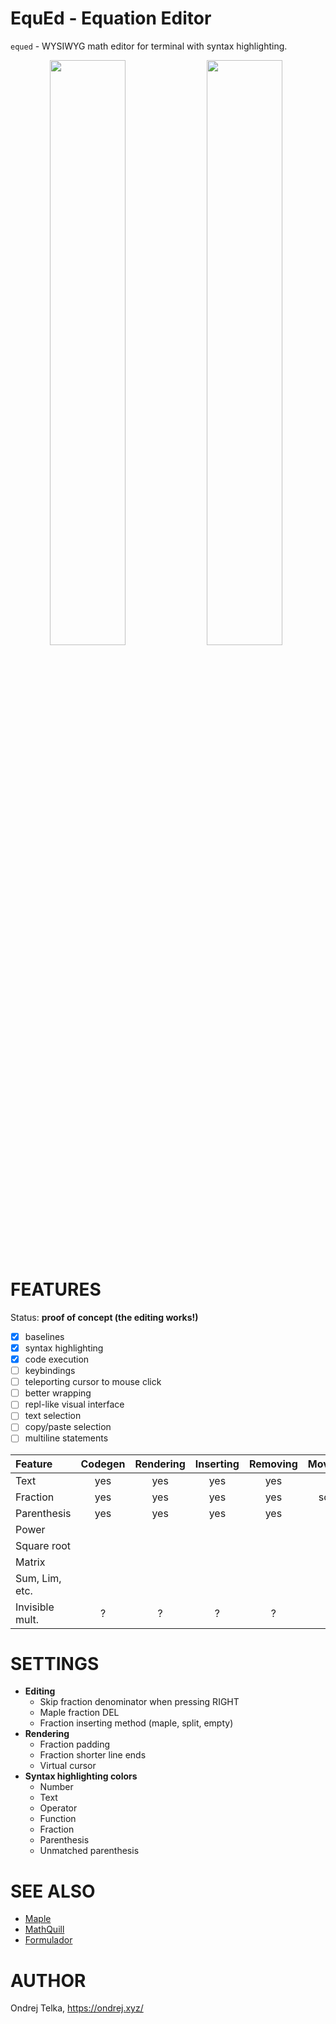 # EquEd - Equation Editor
`equed` - WYSIWYG math editor for terminal with syntax highlighting.

<div align="center" style="display:inline;">
  <img src="https://user-images.githubusercontent.com/20520951/117576686-16b7a480-b0e7-11eb-8743-07606b9c377e.gif" width="49%">
  <img src="https://user-images.githubusercontent.com/20520951/117576620-dce69e00-b0e6-11eb-90f9-892009544b57.gif" width="49%">
</div>




# FEATURES

Status: **proof of concept (the editing works!)**

- [x] baselines
- [x] syntax highlighting
- [x] code execution
- [ ] keybindings
- [ ] teleporting cursor to mouse click
- [ ] better wrapping
- [ ] repl-like visual interface
- [ ] text selection
- [ ] copy/paste selection
- [ ] multiline statements

| Feature        | Codegen | Rendering | Inserting | Removing | Movement |
| :------------- | :-----: | :-------: | :-------: | :------: | :------: |
| Text           | yes     | yes       | yes       | yes      | yes      |
| Fraction       | yes     | yes       | yes       | yes      | sort of  |
| Parenthesis    | yes     | yes       | yes       | yes      | yes      |
| Power          |         |           |           |          |          |
| Square root    |         |           |           |          |          |
| Matrix         |         |           |           |          |          |
| Sum, Lim, etc. |         |           |           |          |          |
| Invisible mult.| ?       | ?         | ?         | ?        | ?        |




# SETTINGS
- **Editing**
    - Skip fraction denominator when pressing RIGHT
    - Maple fraction DEL
    - Fraction inserting method (maple, split, empty)
- **Rendering**
    - Fraction padding
    - Fraction shorter line ends
    - Virtual cursor
- **Syntax highlighting colors**
    - Number
    - Text
    - Operator
    - Function
    - Fraction
    - Parenthesis
    - Unmatched parenthesis



# SEE ALSO
- [Maple](https://en.wikipedia.org/wiki/Maple_(software))
- [MathQuill](http://mathquill.com/)
- [Formulador](https://github.com/stylewarning/formulador)



# AUTHOR
Ondrej Telka, https://ondrej.xyz/

